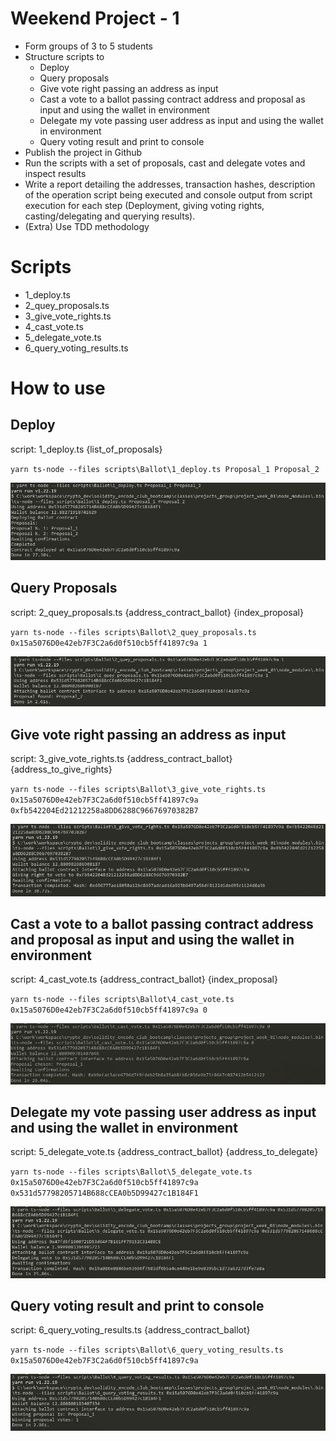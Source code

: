 # Weekend Project - 1
* Form groups of 3 to 5 students
* Structure scripts to
  * Deploy
  * Query proposals
  * Give vote right passing an address as input
  * Cast a vote to a ballot passing contract address and proposal as input and using the wallet in environment
  * Delegate my vote passing  user address as input and using the wallet in environment
  * Query voting result and print to console
* Publish the project in Github
* Run the scripts with a set of proposals, cast and delegate votes and inspect results
* Write a report detailing the addresses, transaction hashes, description of the operation script being executed and console output from script execution for each step (Deployment, giving voting rights, casting/delegating and querying results).
* (Extra) Use TDD methodology

# Scripts
* 1_deploy.ts 
* 2_quey_proposals.ts
* 3_give_vote_rights.ts
* 4_cast_vote.ts
* 5_delegate_vote.ts
* 6_query_voting_results.ts

# How to use

## Deploy
script: 1_deploy.ts {list_of_proposals}

`yarn ts-node --files scripts\Ballot\1_deploy.ts Proposal_1 Proposal_2`

![Deploy](./docs/images/deploy.JPG)

## Query Proposals 

script: 2_quey_proposals.ts {address_contract_ballot} {index_proposal}

`yarn ts-node --files scripts\Ballot\2_quey_proposals.ts 0x15a5076D0e42eb7F3C2a6d0f510cb5ff41897c9a 1`

![Query](./docs/images/query_proposal.JPG)

## Give vote right passing an address as input

script: 3_give_vote_rights.ts {address_contract_ballot} {address_to_give_rights}

`yarn ts-node --files scripts\Ballot\3_give_vote_rights.ts 0x15a5076D0e42eb7F3C2a6d0f510cb5ff41897c9a 0xfb542204Ed21212258a8DD6288C96676970382B7`

![Votes Rights](./docs/images/give_votes_rights.JPG)

## Cast a vote to a ballot passing contract address and proposal as input and using the wallet in environment

script: 4_cast_vote.ts {address_contract_ballot} {index_proposal}

`yarn ts-node --files scripts\Ballot\4_cast_vote.ts 0x15a5076D0e42eb7F3C2a6d0f510cb5ff41897c9a 0`

![Cast vote](./docs/images/cast_vote.JPG)

## Delegate my vote passing  user address as input and using the wallet in environment

script: 5_delegate_vote.ts {address_contract_ballot} {address_to_delegate}

`yarn ts-node --files scripts\Ballot\5_delegate_vote.ts 0x15a5076D0e42eb7F3C2a6d0f510cb5ff41897c9a 0x531d57798205714B688cCEA0b5D99427c1B184F1`

![Delegate vote](./docs/images/delegate_vote.JPG)

## Query voting result and print to console

script: 6_query_voting_results.ts {address_contract_ballot}

`yarn ts-node --files scripts\Ballot\6_query_voting_results.ts 0x15a5076D0e42eb7F3C2a6d0f510cb5ff41897c9a`

![Voting results](./docs/images/voting_results.JPG)

